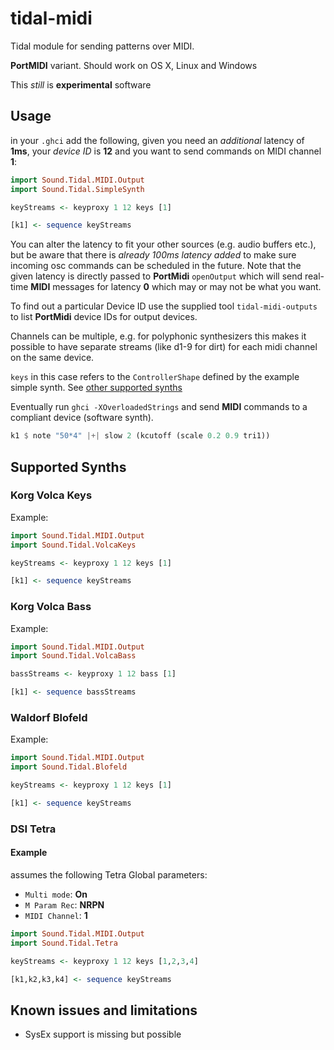 # tidal-midi
Tidal module for sending patterns over MIDI.

__PortMIDI__ variant. Should work on OS X, Linux and Windows

This _still_ is __experimental__ software

## Usage

in your `.ghci` add the following, given you need an _additional_ latency of __1ms__, your _device ID_ is __12__ and you want to send commands on MIDI channel __1__:

```haskell
import Sound.Tidal.MIDI.Output
import Sound.Tidal.SimpleSynth

keyStreams <- keyproxy 1 12 keys [1]

[k1] <- sequence keyStreams
```

You can alter the latency to fit your other sources (e.g. audio buffers etc.), but be aware that there is _already 100ms latency added_ to make sure incoming osc commands can be scheduled in the future. Note that the given latency is directly passed to __PortMidi__ `openOutput` which will send real-time __MIDI__ messages for latency __0__ which may or may not be what you want.

To find out a particular Device ID use the supplied tool `tidal-midi-outputs` to list __PortMidi__ device IDs for output devices.

Channels can be multiple, e.g. for polyphonic synthesizers this makes it possible to have separate streams (like d1-9 for dirt) for each midi channel on the same device.

`keys` in this case refers to the `ControllerShape` defined by the example simple synth. See [other supported synths](#supported-synths)

Eventually run `ghci -XOverloadedStrings` and send __MIDI__ commands to a compliant device (software synth).

```haskell
k1 $ note "50*4" |+| slow 2 (kcutoff (scale 0.2 0.9 tri1))
```

## Supported Synths

### Korg Volca Keys

Example:
```haskell
import Sound.Tidal.MIDI.Output
import Sound.Tidal.VolcaKeys

keyStreams <- keyproxy 1 12 keys [1]

[k1] <- sequence keyStreams
```

### Korg Volca Bass

Example:
```haskell
import Sound.Tidal.MIDI.Output
import Sound.Tidal.VolcaBass

bassStreams <- keyproxy 1 12 bass [1]

[k1] <- sequence bassStreams
```

### Waldorf Blofeld

Example:

```haskell
import Sound.Tidal.MIDI.Output
import Sound.Tidal.Blofeld

keyStreams <- keyproxy 1 12 keys [1]

[k1] <- sequence keyStreams
```

### DSI Tetra

#### Example

assumes the following Tetra Global parameters:

* `Multi mode`: __On__
* `M Param Rec`: __NRPN__
* `MIDI Channel`: __1__

```haskell
import Sound.Tidal.MIDI.Output
import Sound.Tidal.Tetra

keyStreams <- keyproxy 1 12 keys [1,2,3,4]

[k1,k2,k3,k4] <- sequence keyStreams
```

## Known issues and limitations

- SysEx support is missing but possible
